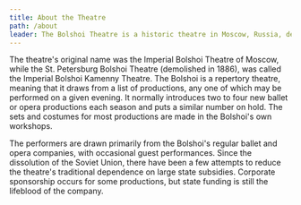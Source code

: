 ```yaml
---
title: About the Theatre
path: /about
leader: The Bolshoi Theatre is a historic theatre in Moscow, Russia, designed by architect Joseph Bové, which holds performances of ballet and opera.
---
```


The theatre's original name was the Imperial Bolshoi Theatre of Moscow, while the St. Petersburg Bolshoi Theatre (demolished in 1886), was called the Imperial Bolshoi Kamenny Theatre. The Bolshoi is a repertory theatre, meaning that it draws from a list of productions, any one of which may be performed on a given evening. It normally introduces two to four new ballet or opera productions each season and puts a similar number on hold. The sets and costumes for most productions are made in the Bolshoi's own workshops.
<!-- ![Ballet dancers](./ballet.jpg) -->
The performers are drawn primarily from the Bolshoi's regular ballet and opera companies, with occasional guest performances. Since the dissolution of the Soviet Union, there have been a few attempts to reduce the theatre's traditional dependence on large state subsidies. Corporate sponsorship occurs for some productions, but state funding is still the lifeblood of the company.
